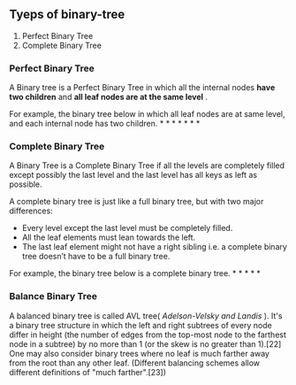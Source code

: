 ## Tyeps of binary-tree
1. Perfect Binary Tree
2. Complete Binary Tree


### Perfect Binary Tree

A Binary tree is a Perfect Binary Tree in which all the internal nodes **have two children** and **all leaf nodes are at the same level** . 

For example, the binary tree below in which all leaf nodes are at same level, and each internal node has two children. 
                *
            *       *
          *   *   *   *

### Complete Binary Tree
A Binary Tree is a Complete Binary Tree if all the levels are completely filled except possibly the last level and the last level has all keys as left as possible.

A complete binary tree is just like a full binary tree, but with two major differences:

* Every level except the last level must be completely filled.
* All the leaf elements must lean towards the left.
* The last leaf element might not have a right sibling i.e. a complete binary tree doesn’t have to be a full binary tree.

For example, the binary tree below is a complete binary tree.
                *
            *       *
          *    *

### Balance Binary Tree
A balanced binary tree is called AVL tree( *Adelson-Velsky and Landis* ). It's a binary tree structure in which the left and right subtrees of every node differ in height (the number of edges from the top-most node to the farthest node in a subtree) by no more than 1 (or the skew is no greater than 1).[22] One may also consider binary trees where no leaf is much farther away from the root than any other leaf. (Different balancing schemes allow different definitions of "much farther".[23])